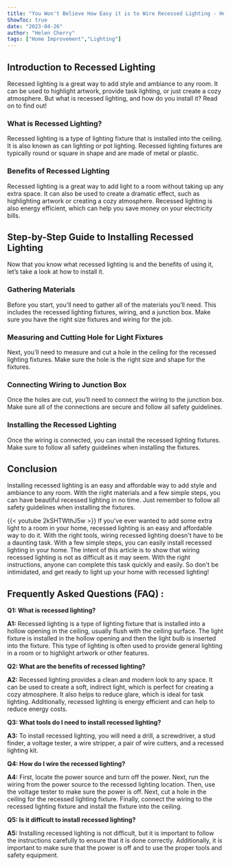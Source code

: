```yaml
---
title: "You Won't Believe How Easy it is to Wire Recessed Lighting - Here's How!"
ShowToc: true 
date: "2023-04-26"
author: "Helen Cherry" 
tags: ["Home Improvement","Lighting"]
---
```

## Introduction to Recessed Lighting

Recessed lighting is a great way to add style and ambiance to any room. It can be used to highlight artwork, provide task lighting, or just create a cozy atmosphere. But what is recessed lighting, and how do you install it? Read on to find out!

### What is Recessed Lighting?

Recessed lighting is a type of lighting fixture that is installed into the ceiling. It is also known as can lighting or pot lighting. Recessed lighting fixtures are typically round or square in shape and are made of metal or plastic.

### Benefits of Recessed Lighting

Recessed lighting is a great way to add light to a room without taking up any extra space. It can also be used to create a dramatic effect, such as highlighting artwork or creating a cozy atmosphere. Recessed lighting is also energy efficient, which can help you save money on your electricity bills.

## Step-by-Step Guide to Installing Recessed Lighting

Now that you know what recessed lighting is and the benefits of using it, let’s take a look at how to install it.

### Gathering Materials

Before you start, you’ll need to gather all of the materials you’ll need. This includes the recessed lighting fixtures, wiring, and a junction box. Make sure you have the right size fixtures and wiring for the job.

### Measuring and Cutting Hole for Light Fixtures

Next, you’ll need to measure and cut a hole in the ceiling for the recessed lighting fixtures. Make sure the hole is the right size and shape for the fixtures.

### Connecting Wiring to Junction Box

Once the holes are cut, you’ll need to connect the wiring to the junction box. Make sure all of the connections are secure and follow all safety guidelines.

### Installing the Recessed Lighting

Once the wiring is connected, you can install the recessed lighting fixtures. Make sure to follow all safety guidelines when installing the fixtures.

## Conclusion

Installing recessed lighting is an easy and affordable way to add style and ambiance to any room. With the right materials and a few simple steps, you can have beautiful recessed lighting in no time. Just remember to follow all safety guidelines when installing the fixtures.

{{< youtube 2kSHTWthJ5w >}} 
If you've ever wanted to add some extra light to a room in your home, recessed lighting is an easy and affordable way to do it. With the right tools, wiring recessed lighting doesn't have to be a daunting task. With a few simple steps, you can easily install recessed lighting in your home. The intent of this article is to show that wiring recessed lighting is not as difficult as it may seem. With the right instructions, anyone can complete this task quickly and easily. So don't be intimidated, and get ready to light up your home with recessed lighting!

## Frequently Asked Questions (FAQ) :
**Q1: What is recessed lighting?**

**A1:** Recessed lighting is a type of lighting fixture that is installed into a hollow opening in the ceiling, usually flush with the ceiling surface. The light fixture is installed in the hollow opening and then the light bulb is inserted into the fixture. This type of lighting is often used to provide general lighting in a room or to highlight artwork or other features. 

**Q2: What are the benefits of recessed lighting?**

**A2:** Recessed lighting provides a clean and modern look to any space. It can be used to create a soft, indirect light, which is perfect for creating a cozy atmosphere. It also helps to reduce glare, which is ideal for task lighting. Additionally, recessed lighting is energy efficient and can help to reduce energy costs. 

**Q3: What tools do I need to install recessed lighting?**

**A3:** To install recessed lighting, you will need a drill, a screwdriver, a stud finder, a voltage tester, a wire stripper, a pair of wire cutters, and a recessed lighting kit. 

**Q4: How do I wire the recessed lighting?**

**A4:** First, locate the power source and turn off the power. Next, run the wiring from the power source to the recessed lighting location. Then, use the voltage tester to make sure the power is off. Next, cut a hole in the ceiling for the recessed lighting fixture. Finally, connect the wiring to the recessed lighting fixture and install the fixture into the ceiling. 

**Q5: Is it difficult to install recessed lighting?**

**A5:** Installing recessed lighting is not difficult, but it is important to follow the instructions carefully to ensure that it is done correctly. Additionally, it is important to make sure that the power is off and to use the proper tools and safety equipment.





